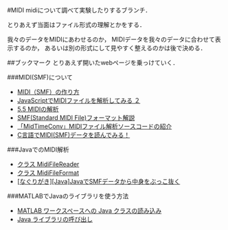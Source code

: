 #MIDI
midiについて調べて実験したりするブランチ．

とりあえず当面はファイル形式の理解とかをする．

我々のデータをMIDIにあわせるのか，
MIDIデータを我々のデータに合わせて表示するのか，
あるいは別の形式にして見やすく整えるのかは後で決める．


##ブックマーク
とりあえず開いたwebページを乗っけていく．

###MIDI(SMF)について
- [MIDI（SMF）の作り方](http://akiba.geocities.jp/tendomusoan/midi.htm)
- [JavaScriptでMIDIファイルを解析してみる ２](http://qiita.com/PianoScoreJP/items/71db2907b302793544e9)
- [5.5 MIDIの解析](http://ibako-study.hateblo.jp/entry/2014/02/09/015759)
- [SMF(Standard MIDI File)フォーマット解説](http://maruyama.breadfish.jp/tech/smf/)
- [「MidTimeConv」MIDIファイル解析ソースコードの紹介 ](http://cyber-rainforce.net/prog/windows/midconv_src1.html)
- [C言語でMIDI(SMF)データを読んでみる！](http://torasukenote.blog120.fc2.com/blog-entry-104.html)

###JavaでのMIDI解析
- [クラス MidiFileReader](https://docs.oracle.com/javase/jp/6/api/javax/sound/midi/spi/MidiFileReader.html)
- [クラス MidiFileFormat](https://docs.oracle.com/javase/jp/6/api/javax/sound/midi/MidiFileFormat.html)
- [\[なぐりがき\]\[Java\]JavaでSMFデータから中身をぶっこ抜く](http://d.hatena.ne.jp/UDONCHAN/20090919/1253343146)

###MATLABでJavaのライブラリを使う方法
- [MATLAB ワークスペースへの Java クラスの読み込み](https://jp.mathworks.com/help/matlab/matlab_external/bringing-java-classes-and-methods-into-matlab-workspace.html)
- [Java ライブラリの呼び出し](https://jp.mathworks.com/help/matlab/using-java-libraries-in-matlab.html)
